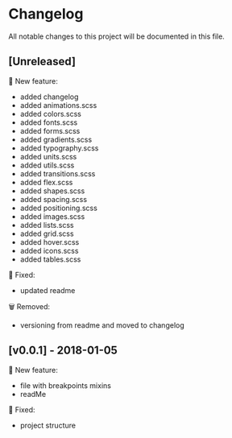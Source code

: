 # Changelog
All notable changes to this project will be documented in this file.

## [Unreleased]
:rocket: New feature:
- added changelog
- added animations.scss
- added colors.scss
- added fonts.scss
- added forms.scss
- added gradients.scss
- added typography.scss
- added units.scss
- added utils.scss
- added transitions.scss
- added flex.scss
- added shapes.scss
- added spacing.scss
- added positioning.scss
- added images.scss
- added lists.scss
- added grid.scss
- added hover.scss
- added icons.scss
- added tables.scss
 
:bug: Fixed:
- updated readme

:wastebasket: Removed:
- versioning from readme and moved to changelog

## [v0.0.1] - 2018-01-05
:rocket: New feature:

- file with breakpoints mixins
- readMe

:bug: Fixed:

- project structure